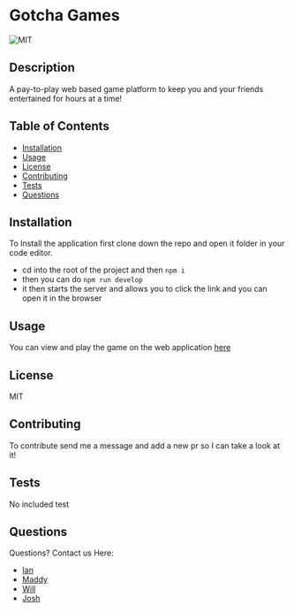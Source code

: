 # Gotcha Games 

![MIT](https://img.shields.io/badge/License-MIT-blue)

## Description

A pay-to-play web based game platform to keep you and your friends entertained for hours at a time!


## Table of Contents

- [Installation](#installation)
- [Usage](#usage)
- [License](#license)
- [Contributing](#contributing)
- [Tests](#tests)
- [Questions](#questions)

## Installation

To Install the application first clone down the repo and open it folder in your code editor. 
- cd into the root of the project and then ``` npm i ```
- then you can do ``` npm run develop ```
- it then starts the server and allows you to click the link and you can open it in the browser

## Usage 

You can view and play the game on the web application [here](https://gatchagames-a5e4e08bcd7b.herokuapp.com/)


## License

MIT

## Contributing

To contribute send me a message and add a new pr so I can take a look at it!

## Tests

No included test

## Questions

Questions? Contact us Here: 

- [Ian](https://github.com/sentuhxd)
- [Maddy](https://github.com/MaddyKm)
- [Will](https://github.com/Tonkel)
- [Josh](https://github.com/pineonline10)


